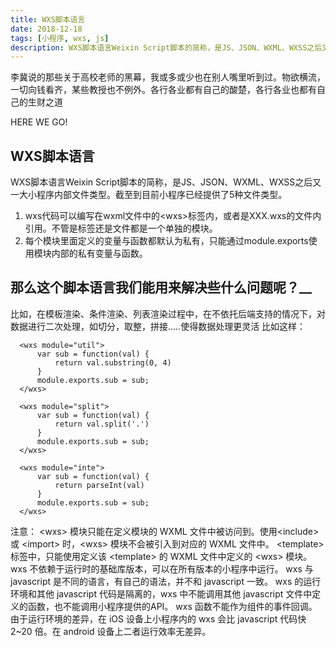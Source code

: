 ```yaml
---
title: WXS脚本语言
date: 2018-12-18
tags: [小程序, wxs, js]
description: WXS脚本语言Weixin Script脚本的简称，是JS、JSON、WXML、WXSS之后又一大小程序内部文件类型。截至到目前小程序已经提供了5种文件类型。
---
```


李冀说的那些关于高校老师的黑幕，我或多或少也在别人嘴里听到过。物欲横流，一切向钱看齐，某些教授也不例外。各行各业都有自己的酸楚，各行各业也都有自己的生财之道

<!-- more -->

HERE WE GO!<br>

## WXS脚本语言
WXS脚本语言Weixin Script脚本的简称，是JS、JSON、WXML、WXSS之后又一大小程序内部文件类型。截至到目前小程序已经提供了5种文件类型。<br>

1) wxs代码可以编写在wxml文件中的&#60;wxs&#62;标签内，或者是XXX.wxs的文件内引用。不管是标签还是文件都是一个单独的模块。
2) 每个模块里面定义的变量与函数都默认为私有，只能通过module.exports使用模块内部的私有变量与函数。

## 那么这个脚本语言我们能用来解决些什么问题呢？__
比如，在模板渲染、条件渲染、列表渲染过程中，在不依托后端支持的情况下，对数据进行二次处理，如切分，取整，拼接.....使得数据处理更灵活
比如这样：
```
  <wxs module="util">
      var sub = function(val) {
          return val.substring(0, 4)
      }
      module.exports.sub = sub;
  </wxs>

  <wxs module="split">
      var sub = function(val) {
          return val.split('.')
      }
      module.exports.sub = sub;
  </wxs>

  <wxs module="inte">
      var sub = function(val) {
          return parseInt(val)
      }
      module.exports.sub = sub;
  </wxs>
```


注意：
&#60;wxs&#62; 模块只能在定义模块的 WXML 文件中被访问到。使用&#60;include&#62; 或 &#60;import&#62; 时，&#60;wxs&#62; 模块不会被引入到对应的 WXML 文件中。
&#60;template&#62; 标签中，只能使用定义该 &#60;template&#62; 的 WXML 文件中定义的 &#60;wxs&#62; 模块。
wxs 不依赖于运行时的基础库版本，可以在所有版本的小程序中运行。
wxs 与 javascript 是不同的语言，有自己的语法，并不和 javascript 一致。
wxs 的运行环境和其他 javascript 代码是隔离的，wxs 中不能调用其他 javascript 文件中定义的函数，也不能调用小程序提供的API。
wxs 函数不能作为组件的事件回调。
由于运行环境的差异，在 iOS 设备上小程序内的 wxs 会比 javascript 代码快2~20 倍。在 android 设备上二者运行效率无差异。
